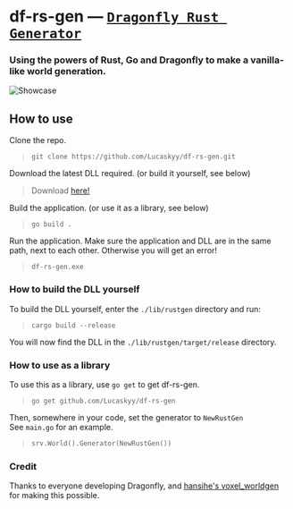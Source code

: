 # df-rs-gen &mdash; [`Dragonfly Rust Generator`](https://github.com/df-mc/dragonfly/)

### Using the powers of Rust, Go and Dragonfly to make a vanilla-like world generation.
![Showcase](https://elon.is-from.space/r/kusshugr69a.jpg "Showcase")

## How to use
Clone the repo.
> `git clone https://github.com/Lucaskyy/df-rs-gen.git`

Download the latest DLL required. (or build it yourself, see below)
> Download [here!](https://nightly.link/Lucaskyy/df-rs-gen/workflows/build/master/rustgen-lib.zip)

Build the application. (or use it as a library, see below)
> `go build .`

Run the application. Make sure the application and DLL are in the same path, next to each other. Otherwise you will get an error!
> `df-rs-gen.exe`

### How to build the DLL yourself
To build the DLL yourself, enter the `./lib/rustgen` directory and run:
> `cargo build --release`

You will now find the DLL in the `./lib/rustgen/target/release` directory.

### How to use as a library

To use this as a library, use `go get` to get df-rs-gen.
> `go get github.com/Lucaskyy/df-rs-gen`

Then, somewhere in your code, set the generator to `NewRustGen`<br>
See `main.go` for an example.
> ```go
> srv.World().Generator(NewRustGen())
> ```

### Credit
Thanks to everyone developing Dragonfly, and [hansihe's voxel_worldgen](https://github.com/hansihe/voxel_worldgen) for making this possible.
